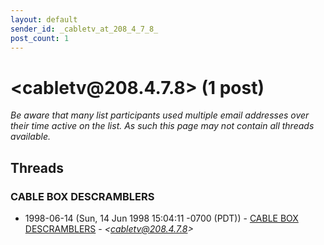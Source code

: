 ```yaml
---
layout: default
sender_id: _cabletv_at_208_4_7_8_
post_count: 1
---
```


# <cabletv<span>@</span>208.4.7.8> (1 post)

_Be aware that many list participants used multiple email addresses over their time active on the list. As such this page may not contain all threads available._

## Threads

### CABLE BOX DESCRAMBLERS
+ 1998-06-14 (Sun, 14 Jun 1998 15:04:11 -0700 (PDT)) - [CABLE BOX DESCRAMBLERS](/archive/1998/06/a8adfbae767493eb6ab22cf6b5947c9f05a52c29a16319bb87643034b9718eff) - _\<cabletv@208.4.7.8\>_

